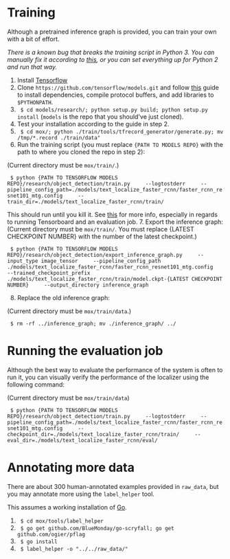 # Training
Although a pretrained inference graph is provided, you can train your own with a bit of effort.

*There is a known bug that breaks the training script in Python 3. You can manually fix it according to [this](https://github.com/tensorflow/models/issues/3705#issuecomment-375563179), or you can set everything up for Python 2 and run that way.*

1. Install [Tensorflow](https://www.tensorflow.org/install/)
2. Clone `https://github.com/tensorflow/models.git` and follow [this](https://github.com/tensorflow/models/blob/master/research/object_detection/g3doc/installation.md) guide to install dependencies, compile protocol buffers, and add libraries to `$PYTHONPATH`.
3. ` $ cd models/research/; python setup.py build; python setup.py install` (`models` is the repo that you should've just cloned).
4. Test your installation according to the guide in step 2.
5. ` $ cd mox/; python ./train/tools/tfrecord_generator/generate.py; mv /tmp/*.record ./train/data"`
6. Run the training script (you must replace `{PATH TO MODELS REPO}` with the path to where you cloned the repo in step 2):

  (Current directory must be `mox/train/`.)

  ` $ python {PATH TO TENSORFLOW MODELS REPO}/research/object_detection/train.py     --logtostderr     --pipeline_config_path=./models/text_localize_faster_rcnn/faster_rcnn_resnet101_mtg.config     --train_dir=./models/text_localize_faster_rcnn/train/`

  This should run until you kill it. See [this](https://github.com/tensorflow/models/blob/master/research/object_detection/g3doc/running_locally.md) for more info, especially in regards to running Tensorboard and an evaluation job.
7. Export the inference graph:
  (Current directory must be `mox/train/`. You must replace {LATEST CHECKPOINT NUMBER} with the number of the latest checkpoint.)

  ` $ python {PATH TO TENSORFLOW MODELS REPO}/research/object_detection/export_inference_graph.py     --input_type image_tensor     --pipeline_config_path ./models/text_localize_faster_rcnn/faster_rcnn_resnet101_mtg.config     --trained_checkpoint_prefix ./models/text_localize_faster_rcnn/train/model.ckpt-{LATEST CHECKPOINT NUMBER}     --output_directory inference_graph`

8. Replace the old inference graph:

  (Current directory must be `mox/train/data`.)

  ` $ rm -rf ../inference_graph; mv ./inference_graph/ ../`
# Running the evaluation job
Although the best way to evaluate the performance of the system is often to run it, you can visually verify the performance of the localizer using the following command:

  (Current directory must be `mox/train/data`)

  ` $ python {PATH TO TENSORFLOW MODELS REPO}/research/object_detection/train.py     --logtostderr     --pipeline_config_path=./models/text_localize_faster_rcnn/faster_rcnn_resnet101_mtg.config     --checkpoint_dir=./models/text_localize_faster_rcnn/train/     --eval_dir=./models/text_localize_faster_rcnn/eval/`
# Annotating more data
There are about 300 human-annotated examples provided in `raw_data`, but you may annotate more using the `label_helper` tool.

This assumes a working installation of [Go](https://golang.org/).
1. ` $ cd mox/tools/label_helper`
2. ` $ go get github.com/BlueMonday/go-scryfall; go get github.com/ogier/pflag`
3. ` $ go install`
4. ` $ label_helper -o "../../raw_data/"`
